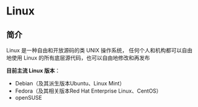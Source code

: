 # Linux 

## 简介

 Linux 是一种自由和开放源码的类 UNIX 操作系统， 任何个人和机构都可以自由地使用 Linux 的所有底层源代码，也可以自由地修改和再发布 

**目前主流 Linux 版本**：

+ Debian（及其派生版本Ubuntu、Linux Mint）
+ Fedora（及其相关版本Red Hat Enterprise Linux、CentOS）
+ openSUSE